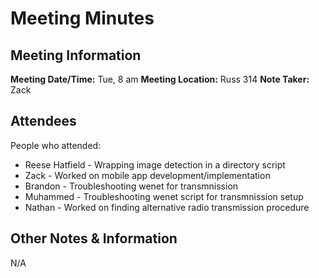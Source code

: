 # Meeting Minutes
## Meeting Information
**Meeting Date/Time:** Tue, 8 am
**Meeting Location:** Russ 314
**Note Taker:** Zack

## Attendees
People who attended:
- Reese Hatfield - Wrapping image detection in a directory script
- Zack - Worked on mobile app development/implementation
- Brandon - Troubleshooting wenet for transmnission
- Muhammed - Troubleshooting wenet script for transmnission setup
- Nathan - Worked on finding alternative radio transmission procedure

## Other Notes & Information
N/A

